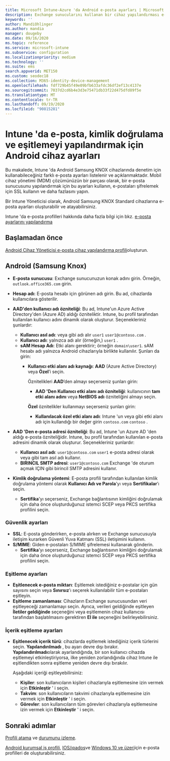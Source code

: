 ```yaml
---
title: Microsoft Intune-Azure 'da Android e-posta ayarları | Microsoft Docs
description: Exchange sunucularını kullanan bir cihaz yapılandırması e-posta profili oluşturun ve Azure Active Directory öznitelikleri alın. SSL veya SMIME 'yi etkinleştirin, sertifikalar veya Kullanıcı adı/parola ile kullanıcıların kimliğini doğrulayın ve Microsoft Intune kullanarak Android Samsung KNOX cihazlarda e-posta ve zamanlamaları eşitler.
keywords: ''
author: MandiOhlinger
ms.author: mandia
manager: dougeby
ms.date: 09/16/2020
ms.topic: reference
ms.service: microsoft-intune
ms.subservice: configuration
ms.localizationpriority: medium
ms.technology: ''
ms.suite: ems
search.appverid: MET150
ms.custom: seodec18
ms.collection: M365-identity-device-management
ms.openlocfilehash: fdf729b45f49e09bfb633afdc36df2ef13c4137e
ms.sourcegitcommit: 7037d2cd6b4e3d3e75471db33f22d475dfd89f5e
ms.translationtype: MT
ms.contentlocale: tr-TR
ms.lasthandoff: 09/19/2020
ms.locfileid: "90815281"
---
```

# <a name="android-device-settings-to-configure-email-authentication-and-synchronization-in-intune"></a>Intune 'da e-posta, kimlik doğrulama ve eşitlemeyi yapılandırmak için Android cihaz ayarları

Bu makalede, Intune 'da Android Samsung KNOX cihazlarında denetim için kullanabileceğiniz farklı e-posta ayarları listelenir ve açıklanmaktadır. Mobil cihaz yönetimi (MDM) çözümünüzün bir parçası olarak, bir e-posta sunucusunu yapılandırmak için bu ayarları kullanın, e-postaları şifrelemek için SSL kullanın ve daha fazlasını yapın.

Bir Intune Yöneticisi olarak, Android Samsung KNOX Standard cihazlarına e-posta ayarları oluşturabilir ve atayabilirsiniz.

Intune 'da e-posta profilleri hakkında daha fazla bilgi için bkz. [e-posta ayarlarını yapılandırma](email-settings-configure.md)

## <a name="before-you-begin"></a>Başlamadan önce

[Android Cihaz Yöneticisi e-posta cihaz yapılandırma profili](email-settings-configure.md)oluşturun.

## <a name="android-samsung-knox"></a>Android (Samsung Knox)

- **E-posta sunucusu**: Exchange sunucunuzun konak adını girin. Örneğin, `outlook.office365.com` girin.
- **Hesap adı**: E-posta hesabı için görünen adı girin. Bu ad, cihazlarda kullanıcılara gösterilir.
- **AAD'den kullanıcı adı özniteliği**: Bu ad, Intune'un Azure Active Directory'den (Azure AD) aldığı özniteliktir. Intune, bu profil tarafından kullanılan kullanıcı adını dinamik olarak oluşturur. Seçenekleriniz şunlardır:
  - **Kullanıcı asıl adı**: veya gibi adı alır `user1` `user1@contoso.com` .
  - **Kullanıcı adı**: yalnızca adı alır (örneğin,) `user1` .
  - **sAM Hesap Adı**: Etki alanı gerektirir; örneğin `domain\user1`. sAM hesabı adı yalnızca Android cihazlarıyla birlikte kullanılır. Şunları da girin:  
    - **Kullanıcı etki alanı adı kaynağı**: **AAD** (Azure Active Directory) veya **Özel**’i seçin.

      Öznitelikleri **AAD**’den almayı seçerseniz şunları girin:
      - **AAD 'Den Kullanıcı etki alanı adı özniteliği**: kullanıcının **tam etki alanı adını** veya **NetBIOS adı** özniteliğini almayı seçin.

      **Özel** öznitelikler kullanmayı seçerseniz şunları girin:
      - **Kullanılacak özel etki alanı adı**: Intune 'un veya gibi etki alanı adı için kullandığı bir değer girin `contoso.com` `contoso` .

- **AAD 'Den e-posta adresi özniteliği**: Bu ad, Intune 'un Azure AD 'den aldığı e-posta özniteliğidir. Intune, bu profil tarafından kullanılan e-posta adresini dinamik olarak oluşturur. Seçenekleriniz şunlardır:
  - **Kullanıcı asıl adı**: `user1@contoso.com` `user1` e-posta adresi olarak veya gibi tam asıl adı kullanır.
  - **BIRINCIL SMTP adresi**: `user1@contoso.com` Exchange 'de oturum açmak IÇIN gibi birincil SMTP adresini kullanır.

- **Kimlik doğrulama yöntemi**: E-posta profili tarafından kullanılan kimlik doğrulama yöntemi olarak **Kullanıcı Adı ve Parola**’yı veya **Sertifikalar**’ı seçin.
  - **Sertifika**’yı seçerseniz, Exchange bağlantısının kimliğini doğrulamak için daha önce oluşturduğunuz istemci SCEP veya PKCS sertifika profilini seçin.

### <a name="security-settings"></a>Güvenlik ayarları

- **SSL**: E-posta gönderirken, e-posta alırken ve Exchange sunucusuyla iletişim kurarken Güvenli Yuva Katmanı (SSL) iletişimini kullanın.
- **S/MIME**: Giden e-postaları S/MIME şifrelemesi kullanarak gönderin.
  - **Sertifika**’yı seçerseniz, Exchange bağlantısının kimliğini doğrulamak için daha önce oluşturduğunuz istemci SCEP veya PKCS sertifika profilini seçin.

### <a name="synchronization-settings"></a>Eşitleme ayarları

- **Eşitlenecek e-posta miktarı**: Eşitlemek istediğiniz e-postalar için gün sayısını seçin veya **Sınırsız**’ı seçerek kullanılabilir tüm e-postaları eşitleyin.
- **Eşitleme zamanlaması**: Cihazların Exchange sunucusundan veri eşitleyeceği zamanlamayı seçin. Ayrıca, verileri geldiğinde eşitleyen **İletiler geldiğinde** seçeneğini veya eşitlemenin cihaz kullanıcısı tarafından başlatılmasını gerektiren **El ile** seçeneğini belirleyebilirsiniz.

### <a name="content-sync-settings"></a>İçerik eşitleme ayarları

- **Eşitlenecek içerik türü**: cihazlarda eşitlemek istediğiniz içerik türlerini seçin. **Yapılandırılmadı** , bu ayarı devre dışı bırakır. **Yapılandırılmadı**olarak ayarlandığında, bir son kullanıcı cihazda eşitlemeyi etkinleştiriyorsa, ilke yeniden zorlandığında cihaz Intune ile eşitlendikten sonra eşitleme yeniden devre dışı bırakılır. 

  Aşağıdaki içeriği eşitleyebilirsiniz:  
  - **Kişiler**: son kullanıcıların kişileri cihazlarıyla eşitlemesine izin vermek için **Etkinleştir** ' i seçin.
  - **Takvim**: son kullanıcıların takvimi cihazlarıyla eşitlemesine izin vermek için **Etkinleştir** ' i seçin.
  - **Görevler**: son kullanıcıların tüm görevleri cihazlarıyla eşitlemesine izin vermek için **Etkinleştir** ' i seçin.

## <a name="next-steps"></a>Sonraki adımlar

[Profili atama](device-profile-assign.md) ve [durumunu izleme](device-profile-monitor.md).

[Android kurumsal iş profili](email-settings-android-enterprise.md), [IOS/ıpados](email-settings-ios.md)ve [Windows 10 ve üzeri](email-settings-windows-10.md)için e-posta profilleri de oluşturabilirsiniz.
